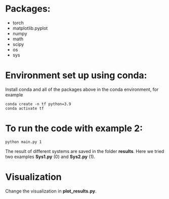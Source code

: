 # Packages:
* torch
* matplotlib.pyplot
* numpy
* math
* scipy
* os
* sys

# Environment set up using conda:
Install conda and all of the packages above in the conda environment, for example

```commandline
conda create -n tf python=3.9
conda activate tf
```

# To run the code with example 2:
```commandline
python main.py 1
```
The result of different systems are saved in the folder **results**.
Here we tried two examples **Sys1.py** (0) and **Sys2.py** (1).


# Visualization
Change the visualization in **plot_results.py**.
